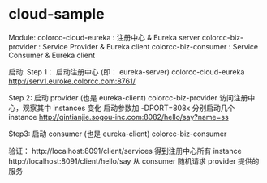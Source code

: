 # cloud-sample

Module:
	colorcc-cloud-eureka :  注册中心  & Eureka server
	colorcc-biz-provider :  Service Provider & Eureka client
	colorcc-biz-consumer :  Service Consumer & Eureka client

启动:
Step 1： 启动注册中心 (即： eureka-server)   colorcc-cloud-eureka
	http://serv1.euroke.colorcc.com:8761/
	
Step 2: 启动 provider (也是 eureka-client)   colorcc-biz-provider
	访问注册中心，观察其中 instances 变化
	启动参数加 -DPORT=808x 分别启动几个 instance
	http://qintianjie.sogou-inc.com:8082/hello/say?name=ss 
	
Step3: 启动 consumer (也是 eureka-client)   colorcc-biz-consumer


验证：
http://localhost:8091/client/services  得到注册中心所有 instance
http://localhost:8091/client/hello/say 从 consumer 随机请求 provider 提供的服务
